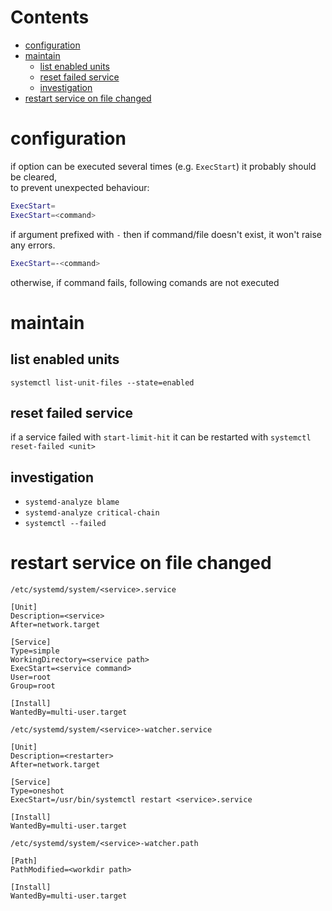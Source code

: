# Contents

- [configuration](#configuration)
- [maintain](#maintain)
    - [list enabled units](#list-enabled-units)
    - [reset failed service](#reset-failed-service)
    - [investigation](#investigation)
- [restart service on file changed](#restart-service-on-file-changed)

# configuration
if option can be executed several times (e.g. `ExecStart`) it probably should be cleared,  
to prevent unexpected behaviour:  
```bash
ExecStart=
ExecStart=<command>
```
if argument prefixed with `-` then if command/file doesn't exist, it won't raise any errors.  
```bash
ExecStart=-<command>
```
otherwise, if command fails, following comands are not executed  


# maintain

## list enabled units
`systemctl list-unit-files --state=enabled`

## reset failed service
if a service failed with `start-limit-hit`
it can be restarted with `systemctl reset-failed <unit>`

## investigation
* `systemd-analyze blame`
* `systemd-analyze critical-chain`
* `systemctl --failed`

# restart service on file changed
`/etc/systemd/system/<service>.service`
```
[Unit]
Description=<service>
After=network.target

[Service]
Type=simple
WorkingDirectory=<service path>
ExecStart=<service command>
User=root
Group=root

[Install]
WantedBy=multi-user.target
```

`/etc/systemd/system/<service>-watcher.service`
```
[Unit]
Description=<restarter>
After=network.target

[Service]
Type=oneshot
ExecStart=/usr/bin/systemctl restart <service>.service

[Install]
WantedBy=multi-user.target
```

`/etc/systemd/system/<service>-watcher.path`
```
[Path]
PathModified=<workdir path>

[Install]
WantedBy=multi-user.target
```
